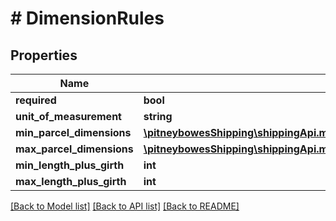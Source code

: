 # # DimensionRules

## Properties

Name | Type | Description | Notes
------------ | ------------- | ------------- | -------------
**required** | **bool** |  | [optional] 
**unit_of_measurement** | **string** |  | [optional] 
**min_parcel_dimensions** | [**\pitneybowesShipping\shippingApi.model\DimensionRulesMinParcelDimensions**](DimensionRulesMinParcelDimensions.md) |  | [optional] 
**max_parcel_dimensions** | [**\pitneybowesShipping\shippingApi.model\DimensionRulesMaxParcelDimensions**](DimensionRulesMaxParcelDimensions.md) |  | [optional] 
**min_length_plus_girth** | **int** |  | [optional] 
**max_length_plus_girth** | **int** |  | [optional] 

[[Back to Model list]](../../README.md#documentation-for-models) [[Back to API list]](../../README.md#documentation-for-api-endpoints) [[Back to README]](../../README.md)


